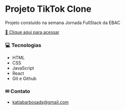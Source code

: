 # Projeto TikTok Clone


Projeto constuído na semana Jornada FullStack da EBAC

[🔗 Clique aqui para acessar](https://https://tiktok-clone-jornada.web.app/)

### 💻 Tecnologias

- HTML
- CSS
- JavaScript
- React
- Git e Github

### ✉ Contato

- katiabarbosads@gmail.com
